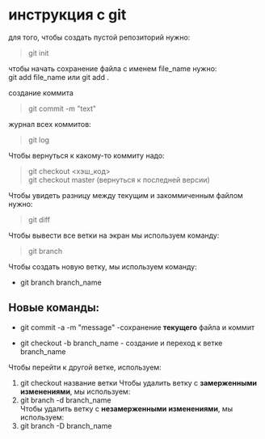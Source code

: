 # инструкция с git

для того, чтобы создать пустой репозиторий нужно:  

> git init

чтобы начать сохранение файла с именем file_name нужно:  
git add file_name или  git add .

создание коммита  
> git commit -m "text"

журнал всех коммитов:
>git log

Чтобы вернуться к какому-то коммиту надо:  
>git checkout <хэш_код>  
>git checkout master (вернуться к последней версии)

Чтобы увидеть разницу между текущим и закоммиченным файлом нужно:

>git diff

Чтобы вывести все ветки на экран мы используем команду:
> git branch

Чтобы создать новую ветку, мы используем команду:
* git branch branch_name

## Новые команды:
+ git commit -a -m "message" -сохранение **текущего** файла и коммит
* git checkout -b branch_name - создание и переход к ветке branch_name

Чтобы перейти к другой ветке, используем:
1. git checkout название ветки
Чтобы удалить ветку с **замерженными изменениями**, мы используем:  
1. git branch -d branch_name  
Чтобы удалить ветку с **незамерженными изменениями**, мы используем:  
2. git branch -D branch_name
